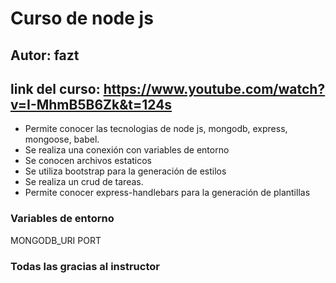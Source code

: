 # Curso de node js

## Autor: fazt
## link del curso: https://www.youtube.com/watch?v=I-MhmB5B6Zk&t=124s
- Permite conocer las tecnologias de node js, mongodb, express, mongoose, babel.
- Se realiza una conexión con variables de entorno
- Se conocen archivos estaticos
- Se utiliza bootstrap para la generación de estilos 
- Se realiza un crud de tareas.
- Permite conocer express-handlebars para la generación de plantillas

### Variables de entorno
MONGODB_URI
PORT

### Todas las gracias al instructor
